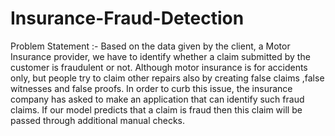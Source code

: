 # Insurance-Fraud-Detection
Problem Statement :-
Based on the data given by the client, a Motor Insurance provider, we have to identify whether a claim submitted by the customer is fraudulent or not.
Although motor insurance is for accidents only, but people try to claim other repairs also by creating false claims ,false witnesses and false proofs.
In order to curb this issue, the insurance company has asked to make an application that can identify such fraud claims.
If our model predicts that a claim is fraud then this claim will be passed through additional manual checks.
